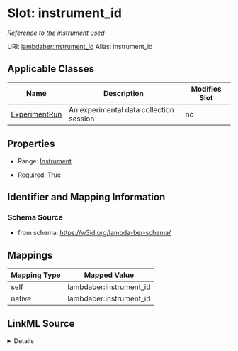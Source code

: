 

# Slot: instrument_id 


_Reference to the instrument used_





URI: [lambdaber:instrument_id](https://w3id.org/lambda-ber-schema/instrument_id)
Alias: instrument_id

<!-- no inheritance hierarchy -->





## Applicable Classes

| Name | Description | Modifies Slot |
| --- | --- | --- |
| [ExperimentRun](ExperimentRun.md) | An experimental data collection session |  no  |






## Properties

* Range: [Instrument](Instrument.md)

* Required: True




## Identifier and Mapping Information






### Schema Source


* from schema: https://w3id.org/lambda-ber-schema/




## Mappings

| Mapping Type | Mapped Value |
| ---  | ---  |
| self | lambdaber:instrument_id |
| native | lambdaber:instrument_id |




## LinkML Source

<details>
```yaml
name: instrument_id
description: Reference to the instrument used
from_schema: https://w3id.org/lambda-ber-schema/
rank: 1000
alias: instrument_id
owner: ExperimentRun
domain_of:
- ExperimentRun
range: Instrument
required: true

```
</details>